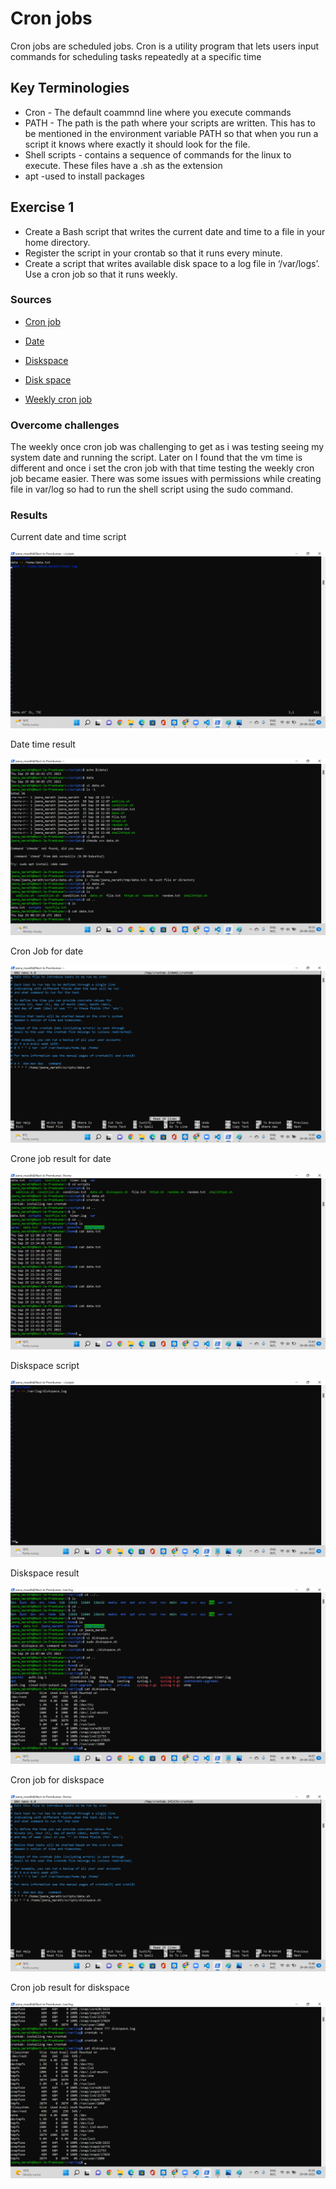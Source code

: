# Cron jobs
Cron jobs are scheduled jobs. Cron is a utility program that lets users input commands for scheduling tasks repeatedly at a specific time

## Key Terminologies
* Cron - The default coammnd line where you execute commands
* PATH - The path is the path where your scripts are written. This has to be mentioned in the environment variable PATH so that when you run a script it knows where exactly it should look for the file.
* Shell scripts - contains a sequence of commands for the linux to execute. These files have a .sh as the extension
* apt -used to install packages

## Exercise 1
- Create a Bash script that writes the current date and time to a file in your home directory.
- Register the script in your crontab so that it runs every minute.
- Create a script that writes available disk space to a log file in ‘/var/logs’. Use a cron job so that it runs weekly.





### Sources

* [Cron job](hhttps://linuxhint.com/run_cron_job_every_minute/)
* [Date](https://stackoverflow.com/questions/43221469/write-current-date-time-to-a-file-using-shell-script)

* [Diskspace](https://www.geeksforgeeks.org/shell-script-to-check-disk-space-usage/)

* [Disk space ](https://www.cyberciti.biz/tips/shell-script-to-watch-the-disk-space.html)

* [Weekly cron job](https://tecadmin.net/running-crontab-every-sunday-weekly/
)


### Overcome challenges
 The weekly once cron job was challenging to get as i was testing seeing my system date and running the script. Later on I found that the vm time is different and once i set the cron job with that time testing the weekly cron job became easier. There was some issues with permissions while creating file in var/log so had to run the shell script using the sudo command.


 ### Results
 Current date and time script

 ![Datetime](../00_includes/linux08/datesh.png)

 Date time result

![Date time](../00_includes/linux08/dateresult.png)

Cron Job for date

![Cronjob](../00_includes/linux08/cronetabdate.png)

Crone job result for date

![Cronjob result](../00_includes/linux08/timerlog.png)

Diskspace script

![Diskspace](../00_includes/linux08/diskspacesh.png)

Diskspace result

![Diskspace](../00_includes/linux08/diskspaceresult.png)

Cron job for diskspace

![Diskspace](../00_includes/linux08/crontabdisk.png)

Cron job result for diskspace

![Diskspace](../00_includes/linux08/crondiskspacelog.png)